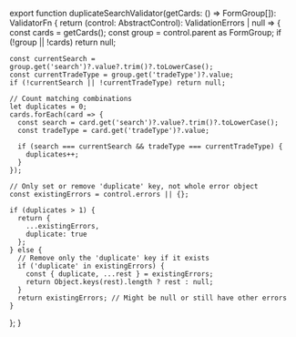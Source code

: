 export function duplicateSearchValidator(getCards: () => FormGroup[]): ValidatorFn {
  return (control: AbstractControl): ValidationErrors | null => {
    const cards = getCards();
    const group = control.parent as FormGroup;
    if (!group || !cards) return null;

    const currentSearch = group.get('search')?.value?.trim()?.toLowerCase();
    const currentTradeType = group.get('tradeType')?.value;
    if (!currentSearch || !currentTradeType) return null;

    // Count matching combinations
    let duplicates = 0;
    cards.forEach(card => {
      const search = card.get('search')?.value?.trim()?.toLowerCase();
      const tradeType = card.get('tradeType')?.value;

      if (search === currentSearch && tradeType === currentTradeType) {
        duplicates++;
      }
    });

    // Only set or remove 'duplicate' key, not whole error object
    const existingErrors = control.errors || {};

    if (duplicates > 1) {
      return {
        ...existingErrors,
        duplicate: true
      };
    } else {
      // Remove only the 'duplicate' key if it exists
      if ('duplicate' in existingErrors) {
        const { duplicate, ...rest } = existingErrors;
        return Object.keys(rest).length ? rest : null;
      }
      return existingErrors; // Might be null or still have other errors
    }
  };
}